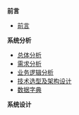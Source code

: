**前言**
- [前言](前言/前言)

**系统分析**
- [总体分析](系统分析部分/总体分析)
- [需求分析](系统分析部分/需求分析)
- [业务逻辑分析](系统分析部分/业务逻辑分析)
- [技术选型及架构设计](系统分析部分/技术选型及架构设计)
- [数据字典]()

**系统设计**